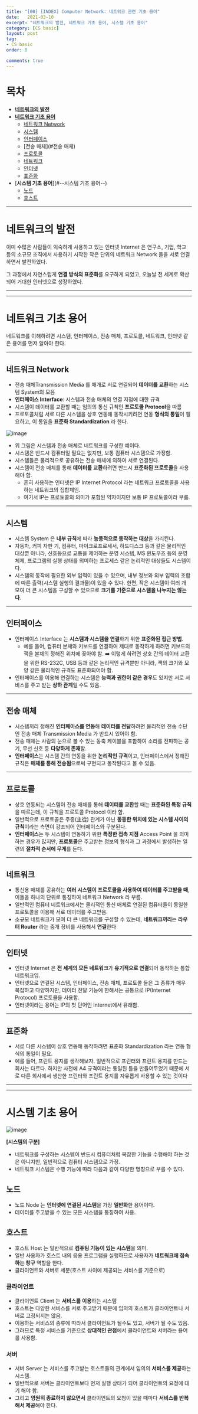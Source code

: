 ```yaml
---
title: "[00] [INDEX] Computer Network: 네트워크 관련 기초 용어"
date:   2021-03-10
excerpt: "네트워크의 발전, 네트워크 기초 용어, 시스템 기초 용어"
category: [CS basic]
layout: post
tag:
- CS basic
order: 0

comments: true
---
```


# 목차
- [**네트워크의 발전**](#--네트워크의-발전--)
- [**네트워크 기초 용어**](#--네트워크-기초-용어--)
  * [네트워크 Network](#네트워크-network)
  * [시스템](#시스템)
  * [인터페이스](#인터페이스)
  * [전송 매체](#전송 매체)
  * [프로토콜](#프로토콜)
  * [네트워크](#네트워크)
  * [인터넷](#인터넷)
  * [표준화](#표준화)
- [**시스템 기초 용어**](#--시스템 기초 용어--)
  * [노드](#노드)
  * [호스트](#호스트)





----

# **네트워크의 발전**
이미 수많은 사람들이 익숙하게 사용하고 있는 인터넷 Internet 은 연구소, 기업, 학교 등의 소규모 조직에서 사용하기 시작한 작은 단위의 네트워크 Network 들을 서로 연결하면서 발전하였다.

그 과정에서 자연스럽게 **연결 방식의 표준화**를 요구하게 되었고, 오늘날 전 세계로 확산되어 거대한 인터넷으로 성장하였다.

----
-----

# **네트워크 기초 용어**
네트워크를 이해하려면 시스템, 인터페이스, 전송 매체, 프로토콜, 네트워크, 인터넷 같은 용어를 먼저 알아야 한다.   


---


## 네트워크 Network    
* 전송 매체Transmission Media 를 매개로 서로 연결되어 **데이터를 교환**하는 시스템 System의 모음         
* **인터페이스 Interface**: 시스템과 전송 매체의 연결 지점에 대한 규격             
* 시스템이 데이터를 교환할 때는 임의의 통신 규칙인 **프로토콜 Protocol**을 따름      
* 프로토콜처럼 서로 다른 시스템을 상호 연동해 동작시키려면 연동 **형식의 통일**이 필요하고, 이 통일을 **표준화 Standardization** 라 한다.    

![image](https://user-images.githubusercontent.com/76824611/162695853-e9fddb1d-9177-4d3b-87c6-0c6890494e2e.png)   
* 위 그림은 시스템과 전송 매체로 네트워크를 구성한 예이다.     
* 시스템은 반드시 컴퓨터일 필요는 없지만, 보통 컴퓨터 시스템으로 가정함.         
* 시스템들은 물리적으로 공유하는 전송 매체에 의하여 서로 연결된다.     
* 시스템이 전송 매체를 통해 **데이터를 교환**하려면 반드시 **표준화된 프로토콜**을 사용해야 함.     
    * 흔히 사용하는 인터넷은 IP Internet Protocol 라는 네트워크 프로토콜을 사용하는 네트워크의 집합체임.      
    * 여기서 IP는 프로토콜의 의미가 포함된 약자이지만 보통 IP 프로토콜이라 부름.    


----


## 시스템 
* 시스템 System 은 **내부 규칙**에 따라 **능동적으로 동작하는 대상**을 가리킨다.    
* 자동차, 커피 자판 기, 컴퓨터, 마이크로프로세서, 하드디스크 등과 같은 물리적인 대상뿐 아니라, 신호등으로 교통을 제어하는 운영 시스템, MS 윈도우즈 등의 운영체제, 프로그램의 실행 상태를 의미하는 프로세스 같은 논리적인 대상들도 시스템이다.        
* 시스템의 동작에 필요한 외부 입력이 있을 수 있으며, 내부 정보와 외부 입력의 조합에 따른 출력(시스템 실행의 결과물)이 있을 수 있다. 한편, 작은 시스템이 여러 개 모여 더 큰 시스템을 구성할 수 있으므로 **크기를 기준으로 시스템을 나누지는 않는다**.      


----




## 인터페이스      
* 인터페이스 Interface 는 **시스템과 시스템을 연결**하기 위한 **표준화된 접근 방법**.     
  * 예를 들어, 컴퓨터 본체와 키보드를 연결하여 제대로 동작하게 하려면 키보드의 잭을 본체의 정해진 위치에 꽂아야 함. ➡️ 이렇게 하려면 상호 간의 데이터 교환을 위한 RS-232C, USB 등과 같은 논리적인 규격뿐만 아니라, 잭의 크기와 모양 같은 물리적인 규격도 표준화되어야 함.     
* 인터페이스를 이용해 연결하는 시스템은 **능력과 권한이 같은 경우**도 있지만 서로 서비스를 주고 받는 **상하 관계**일 수도 있음. 



 ----
 

## 전송 매체   
* 시스템끼리 정해진 **인터페이스를 연동**해 **데이터를 전달**하려면 물리적인 전송 수단인 전송 매체 Transmission Media 가 반드시 있어야 함.   
* 전송 매체는 사람의 눈으로 볼 수 있는 동축 케이블을 포함하여 소리를 전파하는 공기, 무선 신호 등 **다양하게 존재**함.    
* **인터페이스**는 시스템 간의 연동을 위한 **논리적인 규격**이고, 인터페이스에서 정해진 규칙은 **매체를 통해 전송됨**으로써 구현되고 동작된다고 볼 수 있음.    


----



## 프로토콜
* 상호 연동되는 시스템이 전송 매체를 통해 **데이터를 교환**할 때는 **표준화된 특정 규칙**을 따르는데, 이 규칙을 프로토콜 Protocol 이라 함.     
* 일반적으로 프로토콜은 주종(主從) 관계가 아닌 **동등한 위치에 있는 시스템 사이의 규칙**이라는 측면이 강조되어 인터페이스와 구분된다.      
* **인터페이스**는 두 시스템이 연동하기 위한 **특정한 접촉 지점** Access Point 을 의미하는 경우가 많지만, **프로토콜**은 주고받는 정보의 형식과 그 과정에서 발생하는 일련의 **절차적 순서에 무게**를 둔다.

---

## 네트워크
* 통신용 매체를 공유하는 **여러 시스템이 프로토콜을 사용하여 데이터를 주고받을 때**, 이들을 하나의 단위로 통칭하여 네트워크 Network 라 부름.     
* 일반적인 컴퓨터 네트워크에서는 물리적인 통신 매체로 연결된 컴퓨터들이 동일한 프로토콜을 이용해 서로 데이터를 주고받음.    
* 소규모 네트워크가 모여 더 큰 네트워크를 구성할 수 있는데, **네트워크끼리**는 **라우터 Router** 라는 중개 장비를 사용해서 **연결**한다


---


## 인터넷
* 인터넷 Internet 은 **전 세계의 모든 네트워크**가 **유기적으로 연결**되어 동작하는 통합 네트워크임.      
* 인터넷으로 연결된 시스템, 인터페이스, 전송 매체, 프로토콜 들은 그 종류가 매우 복잡하고 다양하지만, 데이터 전달 기능에 한해서는 공통으로 IP(Internet Protocol) 프로토콜을 사용함.     
* 인터넷이라는 용어는 IP의 첫 단어인 Internet에서 유래함.

----

## 표준화
* 서로 다른 시스템이 상호 연동해 동작하려면 표준화 Standardization 라는 연동 형식의 통일이 필요.     
* 예를 들어, 프린트 용지를 생각해보자. 일반적으로 프린터와 프린트 용지를 만드는 회사는 다르다. 하지만 사전에 A4 규격이라는 통일된 틀을 만들어두었기 때문에 서로 다른 회사에서 생산한 프린터와 프린트 용지를 자유롭게 사용할 수 있는 것이다   


----
-----



# **시스템 기초 용어**
![image](https://user-images.githubusercontent.com/76824611/162695853-e9fddb1d-9177-4d3b-87c6-0c6890494e2e.png)  

**[시스템의 구분]**    
* 네트워크를 구성하는 시스템이 반드시 컴퓨터처럼 복잡한 기능을 수행해야 하는 것은 아니지만, 일반적으로 컴퓨터 시스템으로 가정.    
* 네트워크 시스템은 수행 기능에 따라 다음과 같이 다양한 명칭으로 부를 수 있다.


## 노드
* 노드 Node 는 **인터넷에 연결된 시스템**을 가장 **일반화**한 용어이다.    
* 데이터를 주고받을 수 있는 모든 시스템을 통칭하여 사용.


## 호스트
* 호스트 Host 는 일반적으로 **컴퓨팅 기능이 있는 시스템**을 의미.          
* 일반 사용자가 호스트 내의 응용 프로그램을 실행하므로 사용자가 **네트워크에 접속하는 창구** 역할을 한다.   
* 클라이언트와 서버로 세분(호스트 사이에 제공되는 서비스를 기준으로)     

### 클라이언트    
* 클라이언트 Client 는 **서비스를 이용**하는 시스템      
* 호스트는 다양한 서비스를 서로 주고받기 때문에 임의의 호스트가 클라이언트나 서버로 고정되지는 않음.    
* 이용하는 서비스의 종류에 따라서 클라이언트가 될수도 있고, 서버가 될 수도 있음.     
* 그러므로 특정 서비스를 기준으로 **상대적인 관점**에서 클라이언트와 서버라는 용어를 사용함.   


### 서버           
* 서버 Server 는 서비스를 주고받는 호스트들의 관계에서 임의의 **서비스를 제공**하는 시스템.     
* 일반적으로 서버는 클라이언트보다 먼저 실행 상태가 되어 클라이언트의 요청에 대기 해야 함.     
* 그리고 **영원히 종료하지 않으면서** 클라이언트의 요청이 있을 때마다 **서비스를 반복해서 제공**해야 한다.


